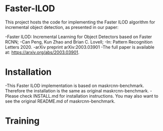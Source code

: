 # Faster-ILOD
This project hosts the code for implementing the Faster ILOD algorithm for incremental object detection, as presented in our paper:

-Faster ILOD: Incremental Learning for Object Detectors based on Faster RCNN;
-Can Peng, Kun Zhao and Brian C. Lovell;
-In: Pattern Recognition Letters 2020.
-arXiv preprint 	arXiv:2003.03901
-The full paper is available at: https://arxiv.org/abs/2003.03901.

# Installation

-This Faster ILOD implementation is based on maskrcnn-benchmark. Therefore the installation is the same as original maskrcnn-benchmark.
-Please check INSTALL.md for installation instructions. You may also want to see the original README.md of maskrcnn-benchmark.

# Training
